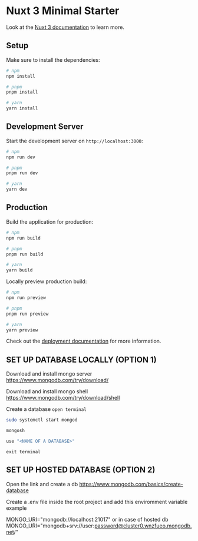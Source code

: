 # Nuxt 3 Minimal Starter

Look at the [Nuxt 3 documentation](https://nuxt.com/docs/getting-started/introduction) to learn more.

## Setup

Make sure to install the dependencies:

```bash
# npm
npm install

# pnpm
pnpm install

# yarn
yarn install
```

## Development Server

Start the development server on `http://localhost:3000`:

```bash
# npm
npm run dev

# pnpm
pnpm run dev

# yarn
yarn dev
```

## Production

Build the application for production:

```bash
# npm
npm run build

# pnpm
pnpm run build

# yarn
yarn build
```

Locally preview production build:

```bash
# npm
npm run preview

# pnpm
pnpm run preview

# yarn
yarn preview
```

Check out the [deployment documentation](https://nuxt.com/docs/getting-started/deployment) for more information.

## SET UP DATABASE LOCALLY (OPTION 1)
Download and install mongo server
https://www.mongodb.com/try/download/


Download and install mongo shell
https://www.mongodb.com/try/download/shell

Create a database
`open terminal`
```bash
sudo systemctl start mongod

mongosh

use "<NAME OF A DATABASE>"

```
`exit terminal`


## SET UP HOSTED DATABASE (OPTION 2)
Open the link and create a db
https://www.mongodb.com/basics/create-database


Create a .env file inside the root project and add this enviromment variable
example

MONGO_URI="mongodb://localhost:21017"
or in case of hosted db
MONGO_URI="mongodb+srv://user:password@cluster0.wnzfueo.mongodb.net/"
